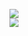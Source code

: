 [![](https://img.shields.io/badge/Made%20With-Github%20Spray-lightgrey.svg?style=for-the-badge&logo=github)](https://github.com/Annihil/github-spray#12312)  
[![](https://i.imgur.com/2DrTn0Z.gif)](https://github.com/Annihil/github-spray)